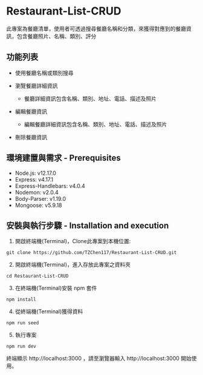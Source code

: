 # Restaurant-List-CRUD

此專案為餐廳清單，使用者可透過搜尋餐廳名稱和分類，來獲得對應到的餐廳資訊，包含餐廳照片、名稱、類別、評分

## 功能列表

-  使用餐廳名稱或類別搜尋

-  瀏覽餐廳詳細資訊
   -  餐廳詳細資訊包含名稱、類別、地址、電話、描述及照片  

-  編輯餐廳資訊
   -  編輯餐廳詳細資訊包含名稱、類別、地址、電話、描述及照片

-  刪除餐廳資訊

## 環境建置與需求 - Prerequisites

-  Node.js: v12.17.0
-  Express: v4.17.1
-  Express-Handlebars: v4.0.4
-  Nodemon: v2.0.4
-  Body-Parser: v1.19.0
-  Mongoose: v5.9.18

## 安裝與執行步驟 - Installation and execution

1. 開啟終端機(Terminal)，Clone此專案到本機位置:
```
git clone https://github.com/TZChen117/Restaurant-List-CRUD.git
```
2. 開啟終端機(Terminal)，進入存放此專案之資料夾
```
cd Restaurant-List-CRUD
```
3. 在終端機(Terminal)安裝 npm 套件
```
npm install
```
4. 從終端機(Terminal)獲得資料
```
npm run seed
```
5. 執行專案
```
npm run dev
```
終端顯示 http://localhost:3000 ，請至瀏覽器輸入 http://localhost:3000 開始使用。
